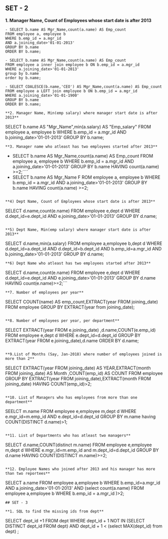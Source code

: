 ## SET - 2 

**1. Manager Name, Count of Employees whose start date is after 2013**
```
- SELECT b.name AS Mgr_Name,count(a.name) AS Emp_count 
FROM employee a, employee b 
WHERE b.emp_id = a.mgr_id 
AND a.joining_date>'01-01-2013' 
GROUP BY b.name 
ORDER BY b.name;

- SELECT b.name AS Mgr_Name,count(a.name) AS Emp_count 
FROM employee a inner join employee b ON b.emp_id = a.mgr_id 
WHERE a.joining_date>'01-01-2013' 
group by b.name 
order by b.name;

- SELECT COALESCE(b.name,'CEO') AS Mgr_Name,count(a.name) AS Emp_count 
FROM employee a LEFT join employee b ON b.emp_id = a.mgr_id 
WHERE a.joining_date>'01-01-1900' 
GROUP BY b.name 
ORDER BY b.name;

**2. Manager Name, Min(emp salary) where manager start date is after 2013**
```
SELECT b.name AS "Mgr_Name",min(a.salary) AS "Emp_salary" 
FROM employee a, employee b 
WHERE b.emp_id = a.mgr_id 
AND b.joining_date>'01-01-2013' 
GROUP BY b.name;
```
**3. Manager name who atleast has two employees started after 2013**
```
- SELECT b.name AS Mgr_Name,count(a.name) AS Emp_count 
FROM employee a, employee b 
WHERE b.emp_id = a.mgr_id 
AND a.joining_date>'01-01-2013' 
GROUP BY b.name 
HAVING count(a.name) >=2;````
- SELECT b.name AS Mgr_Name F
ROM employee a, employee b 
WHERE b.emp_id = a.mgr_id 
AND a.joining_date>'01-01-2013' 
GROUP BY b.name 
HAVING count(a.name) >=2;
```

**4) Dept Name, Count of Employees whose start date is after 2013**
```
SELECT d.name,count(e.name) 
FROM employee e,dept d 
WHERE d.dept_id=e.dept_id 
AND e.joining_date>'01-01-2013' 
GROUP BY d.name;
```

**5) Dept Name, Min(emp salary) where manager start date is after 2013**
```
SELECT d.name,min(a.salary) 
FROM employee a,employee b,dept d 
WHERE d.dept_id=a.dept_id 
AND d.dept_id=b.dept_id 
AND b.emp_id=a.mgr_id 
AND b.joining_date>'01-01-2013' 
GROUP BY d.name;
```
**6) Dept Name who atleast has two employees started after 2013**
```
SELECT d.name,count(e.name) 
FROM employee e,dept d 
WHERE d.dept_id=e.dept_id 
AND e.joining_date>'01-01-2013' 
GROUP BY d.name 
HAVING count(e.name)>=2;```
```
**7. Number of employees per year**
```
SELECT COUNT(name) AS emp_count,EXTRACT(year FROM joining_date) 
FROM employee 
GROUP BY EXTRACT(year from joining_date);
```

**8. Number of employees per year, per department**
```
SELECT EXTRACT(year FROM e.joining_date) ,d.name,COUNT(e.emp_id) 
FROM employee e,dept d 
WHERE e.dept_id=d.dept_id 
GROUP BY EXTRACT(year FROM e.joining_date),d.name 
ORDER BY d.name;
```

**9.List of Months (Say, Jan-2018) where number of employees joined is more than 2**
```
SELECT EXTRACT(year FROM joining_date) AS YEAR,EXTRACT(month FROM joining_date) AS Month ,COUNT(emp_id) AS COUNT 
FROM employee GROUP BY EXTRACT(year FROM joining_date),EXTRACT(month FROM joining_date) 
HAVING COUNT(emp_id)>2;
```

**10. List of Managers who has employees from more than one department**
```
SEELCT m.name 
FROM employee e,employee m,dept d 
WHERE e.mgr_id=m.emp_id 
AND e.dept_id=d.dept_id 
GROUP BY m.name having COUNT(DISTINCT d.name)>1;
```

**11. List of Departments who has atleast two managers**
```
SELECT d.name,COUNT(distinct m.name) 
FROM employee e,employee m,dept d 
WHERE e.mgr_id=m.emp_id and m.dept_id=d.dept_id 
GROUP BY d.name 
HAVING COUNT(DISTINCT m.name)>=2;
```

**12. Employee Names who joined after 2013 and his manager has more than two reportees**
```
SELECT a.name 
FROM employee a,employee b 
WHERE b.emp_id=a.mgr_id 
AND a.joining_date>'01-01-2013'
AND (select count(a.name) 
FROM employee a,employee b 
WHERE b.emp_id = a.mgr_id )>2;
```
## SET - 3

**1. SQL to find the missing ids from dept**
```
SELECT  dept_id +1
FROM dept
WHERE dept_id + 1 NOT IN (SELECT DISTINCT dept_id FROM dept)
AND dept_id + 1 < (select MAX(dept_id) from dept) ;
```


